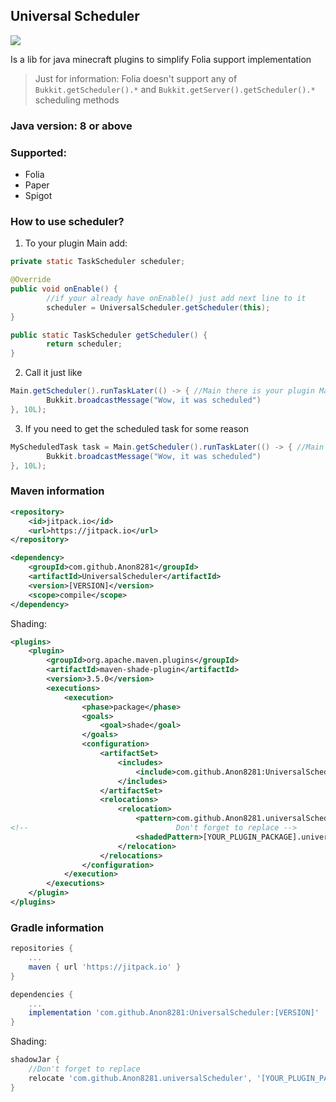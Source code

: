 ## Universal Scheduler
[![](https://jitpack.io/v/Anon8281/UniversalScheduler.svg)](https://jitpack.io/#Anon8281/UniversalScheduler)

Is a lib for java minecraft plugins to simplify Folia support implementation
> Just for information: Folia doesn't support any of `Bukkit.getScheduler().*` and `Bukkit.getServer().getScheduler().*`
> scheduling methods
 
### Java version: 8 or above

### Supported:

- Folia
- Paper
- Spigot

### How to use scheduler?

1. To your plugin Main add:

```java
private static TaskScheduler scheduler;
```
```java 
@Override
public void onEnable() {
        //if your already have onEnable() just add next line to it
        scheduler = UniversalScheduler.getScheduler(this);
}
```
```java
public static TaskScheduler getScheduler() {
        return scheduler;
}
```

2. Call it just like

```java
Main.getScheduler().runTaskLater(() -> { //Main there is your plugin Main
        Bukkit.broadcastMessage("Wow, it was scheduled")
}, 10L);
```

3. If you need to get the scheduled task for some reason
```java
MyScheduledTask task = Main.getScheduler().runTaskLater(() -> { //Main there is your plugin Main
        Bukkit.broadcastMessage("Wow, it was scheduled")
}, 10L);
```
### Maven information

```xml
<repository>
    <id>jitpack.io</id>
    <url>https://jitpack.io</url>
</repository>
```

```xml
<dependency>
    <groupId>com.github.Anon8281</groupId>
    <artifactId>UniversalScheduler</artifactId>
    <version>[VERSION]</version>
    <scope>compile</scope>
</dependency>
 ```

Shading:

```xml
<plugins>
    <plugin>
        <groupId>org.apache.maven.plugins</groupId>
        <artifactId>maven-shade-plugin</artifactId>
        <version>3.5.0</version>
        <executions>
            <execution>
                <phase>package</phase>
                <goals>
                    <goal>shade</goal>
                </goals>
                <configuration>
                    <artifactSet>
                        <includes>
                            <include>com.github.Anon8281:UniversalScheduler</include>
                        </includes>
                    </artifactSet>
                    <relocations>
                        <relocation>
                            <pattern>com.github.Anon8281.universalScheduler</pattern>
<!--                                 Don't forget to replace -->
                            <shadedPattern>[YOUR_PLUGIN_PACKAGE].universalScheduler</shadedPattern>
                        </relocation>
                    </relocations>
                </configuration>
            </execution>
        </executions>
    </plugin>
</plugins>
```

### Gradle information
```groovy
repositories {
    ...
    maven { url 'https://jitpack.io' }
}
```
```groovy
dependencies {
    ...
    implementation 'com.github.Anon8281:UniversalScheduler:[VERSION]'
}
```
Shading:
```groovy
shadowJar {
    //Don't forget to replace
    relocate 'com.github.Anon8281.universalScheduler', '[YOUR_PLUGIN_PACKAGE].universalScheduler' 
}
```

